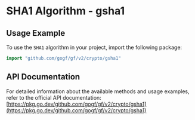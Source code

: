 # SHA1 Algorithm - gsha1

## Usage Example

To use the `SHA1` algorithm in your project, import the following package:

```go
import "github.com/gogf/gf/v2/crypto/gsha1"
```

## API Documentation

For detailed information about the available methods and usage examples, refer to the official API documentation:  
[https://pkg.go.dev/github.com/gogf/gf/v2/crypto/gsha1](https://pkg.go.dev/github.com/gogf/gf/v2/crypto/gsha1)
